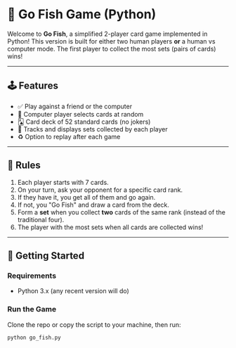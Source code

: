 # 🎣 Go Fish Game (Python)

Welcome to **Go Fish**, a simplified 2-player card game implemented in Python! This version is built for either two human players **or** a human vs computer mode. The first player to collect the most sets (pairs of cards) wins!

---

## 🕹️ Features

- ✅ Play against a friend or the computer
- 🤖 Computer player selects cards at random
- 🂡 Card deck of 52 standard cards (no jokers)
- 🧠 Tracks and displays sets collected by each player
- ♻️ Option to replay after each game

---

## 🧾 Rules

1. Each player starts with 7 cards.
2. On your turn, ask your opponent for a specific card rank.
3. If they have it, you get all of them and go again.
4. If not, you "Go Fish" and draw a card from the deck.
5. Form a **set** when you collect **two** cards of the same rank (instead of the traditional four).
6. The player with the most sets when all cards are collected wins!

---

## 🚀 Getting Started

### Requirements

- Python 3.x (any recent version will do)

### Run the Game

Clone the repo or copy the script to your machine, then run:

```bash
python go_fish.py

